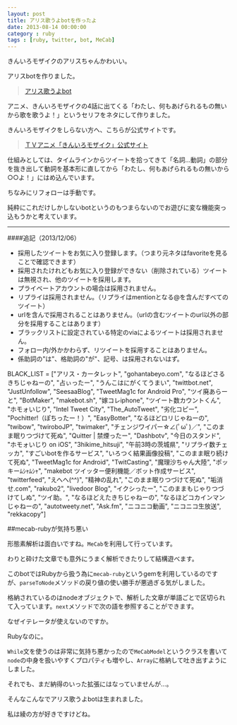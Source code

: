 ```yaml
---
layout: post
title: アリス歌うよbotを作ったよ
date: 2013-08-14 00:00:00
category : ruby
tags : [ruby, twitter, bot, MeCab]
---
```


きんいろモザイクのアリスちゃんかわいい。

アリスbotを作りました。

> [アリス歌うよbot](http://twitter.com/alice_utauyo "アリス歌うよbot")

アニメ、きんいろモザイクの4話に出てくる「わたし、何もあげられるもの無いから歌を歌うよ！」というセリフをネタにして作りました。

きんいろモザイクをしらない方へ、こちらが公式サイトです。

> [ＴＶアニメ「きんいろモザイク」公式サイト](http://www.kinmosa.com/ "ＴＶアニメ「きんいろモザイク」公式サイト")

仕組みとしては、タイムラインからツイートを拾ってきて「名詞...動詞」の部分を抜き出して動詞を基本形に直してから「わたし、何もあげられるもの無いから○○よ！」にはめ込んでいます。

ちなみにリフォローは手動です。

純粋にこれだけしかしないbotというのもつまらないのでお遊びに変な機能突っ込もうかと考えています。

---
####追記（2013/12/06）
* 採用したツイートをお気に入り登録します。（つまり元ネタはfavoriteを見ることで確認できます）
* 採用されたけれどもお気に入り登録ができない（削除されている）ツイートは無視され、他のツイートを採用します。
* プライベートアカウントの場合は採用されません。
* リプライは採用されません。（リプライはmentionとなる@を含んだすべてのツイート）
* urlを含んで採用されることはありません。（urlの含むツイートのurl以外の部分を採用することはあります）
* ブラックリストに設定されている特定のviaによるツイートは採用されません。
* フォロー内/外かかわらず、リツイートを採用することはありません。
* 係助詞の"は"、格助詞の"が"、記号、は採用されないはず。

BLACK_LIST = ["アリス・カータレット", "gohantabeyo.com", "なるほどさるきちじゃねーの", "占ぃったー", "うんこはにがくてうまい", "twittbot.net", "JustUnfollow", "SeesaaBlog", "TweetMag1c for Android Pro", "ツイ廃あらーと", "BotMaker", "makebot.sh", "嫁コレiphone", "ツイート数カウントくん", "ホモォいじり", "Intel Tweet City", "The_AutoTweet", "劣化コピー", "Pochitter!（ぽちったー！）", "EasyBotter", "なるほどロリじゃねーの", "twibow", "twiroboJP", "twimaker", "チェンジワイパー☆∠(ﾟωﾟ)／", "このまま眠りつづけて死ぬ", "Quitter | 禁煙ったー", "Dashbotv", "今日のスタンド", "ホモォいじり on iOS", "3hikime_hitsuji", "午前3時の茨城県", "リプライ数チェッカ", "すごいbotを作るサービス", "いろつく結果画像投稿", "このまま眠り続けて死ぬ", "TweetMag1c for Android", "TwitCasting", "魔理沙ちゃん大陸", "ポッキーﾑｼｬﾑｼｬ", "makebot ツイッター便利機能／ボット作成サービス", "twitterfeed", "えへへ(^^)", "精神の乱れ", "このまま眠りつづけて死ぬ", "垢消せ.com", "rakubo2", "livedoor Blog", "イクシったー", "このままもじゃりつづけてしぬ", "ツイ助。", "なるほどえたきちじゃねーの", "なるほどコカインマンじゃねーの", "autotweety.net", "Ask.fm", "ニコニコ動画", "ニコニコ生放送", "rekkacopy"]

##mecab-rubyが気持ち悪い

形態素解析は面白いですね。`MeCab`を利用して行っています。

わりと砕けた文章でも意外にうまく解析できたりして結構遊べます。

このbotではRubyから扱う為に`mecab-ruby`というgemを利用しているのですが、`parseToNode`メソッドの戻り値の使い勝手が悪過ぎる気がしました。

格納されているのはnodeオブジェクトで、解析した文章が単語ごとで区切られて入っています。`next`メソッドで次の語を参照することができます。

なぜイテレータが使えないのですか。

Rubyなのに。

`While`文を使うのは非常に気持ち悪かったので`MeCabModel`というクラスを書いて`node`の中身を扱いやすくプロパティも増やし、`Array`に格納して吐き出すようにしました。

それでも、まだ納得のいった拡張にはなっていませんが…。

そんなこんなでアリス歌うよbotは生まれました。

私は綾の方が好きですけどね。
